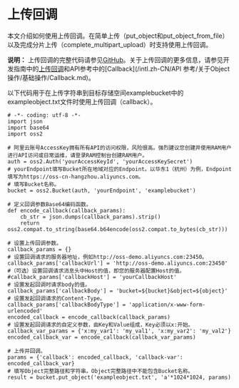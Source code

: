 # 上传回调

本文介绍如何使用上传回调。在简单上传（put\_object和put\_object\_from\_file）以及完成分片上传（complete\_multipart\_upload）时支持使用上传回调。

**说明：** 上传回调的完整代码请参见[GitHub](https://github.com/aliyun/aliyun-oss-python-sdk/blob/master/examples/object_callback.py)。关于上传回调的更多信息，请参见开发指南中的[上传回调](/intl.zh-CN/开发指南/对象/文件（Object）/上传文件（Object）/上传回调.md)和API参考中的[Callback](/intl.zh-CN/API 参考/关于Object操作/基础操作/Callback.md)。

以下代码用于在上传字符串到目标存储空间examplebucket中的exampleobject.txt文件时使用上传回调（callback）。

```
# -*- coding: utf-8 -*-
import json
import base64
import oss2

# 阿里云账号AccessKey拥有所有API的访问权限，风险很高。强烈建议您创建并使用RAM用户进行API访问或日常运维，请登录RAM控制台创建RAM用户。
auth = oss2.Auth('yourAccessKeyId', 'yourAccessKeySecret')
# yourEndpoint填写Bucket所在地域对应的Endpoint。以华东1（杭州）为例，Endpoint填写为https://oss-cn-hangzhou.aliyuncs.com。
# 填写Bucket名称。
bucket = oss2.Bucket(auth, 'yourEndpoint', 'examplebucket')

# 定义回调参数Base64编码函数。
def encode_callback(callback_params):
    cb_str = json.dumps(callback_params).strip()
    return oss2.compat.to_string(base64.b64encode(oss2.compat.to_bytes(cb_str)))

# 设置上传回调参数。
callback_params = {}
# 设置回调请求的服务器地址，例如http://oss-demo.aliyuncs.com:23450。
callback_params['callbackUrl'] = 'http://oss-demo.aliyuncs.com:23450'
#（可选）设置回调请求消息头中Host的值，即您的服务器配置Host的值。
#callback_params['callbackHost'] = 'yourCallbackHost'
# 设置发起回调时请求body的值。
callback_params['callbackBody'] = 'bucket=${bucket}&object=${object}'
# 设置发起回调请求的Content-Type。
callback_params['callbackBodyType'] = 'application/x-www-form-urlencoded'
encoded_callback = encode_callback(callback_params)
# 设置发起回调请求的自定义参数，由Key和Value组成，Key必须以x:开始。
callback_var_params = {'x:my_var1': 'my_val1', 'x:my_var2': 'my_val2'}
encoded_callback_var = encode_callback(callback_var_params)

# 上传并回调。
params = {'callback': encoded_callback, 'callback-var': encoded_callback_var}
# 填写Object完整路径和字符串。Object完整路径中不能包含Bucket名称。
result = bucket.put_object('exampleobject.txt', 'a'*1024*1024, params)
```

